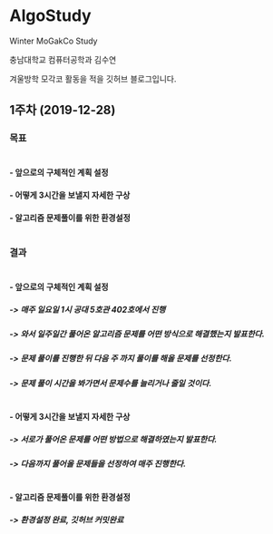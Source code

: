 # AlgoStudy
Winter MoGakCo Study

충남대학교 컴퓨터공학과 김수연

겨울방학 모각코 활동을 적을 깃허브 블로그입니다.


## 1주차 (2019-12-28)
### 목표
#
#### - 앞으로의 구체적인 계획 설정
#### - 어떻게 3시간을 보낼지 자세한 구상
#### - 알고리즘 문제풀이를 위한 환경설정
#

### 결과
#
#### - 앞으로의 구체적인 계획 설정
#####  -> 매주 일요일 1시 공대 5호관 402호에서 진행
#####  -> 와서 일주일간 풀어온 알고리즘 문제를 어떤 방식으로 해결했는지 발표한다.
#####  -> 문제 풀이를 진행한 뒤 다음 주 까지 풀이를 해올 문제를 선정한다.
#####  -> 문제 풀이 시간을 봐가면서 문제수를 늘리거나 줄일 것이다.
# 
 
#### - 어떻게 3시간을 보낼지 자세한 구상
#####  -> 서로가 풀어온 문제를 어떤 방법으로 해결하였는지 발표한다.
#####  -> 다음까지 풀어올 문제들을 선정하여 매주 진행한다.
# 
 
#### - 알고리즘 문제풀이를 위한 환경설정
#####  -> 환경설정 완료, 깃허브 커밋완료
